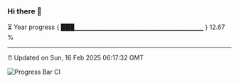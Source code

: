 ### Hi there 👋

⏳ Year progress { ███▁▁▁▁▁▁▁▁▁▁▁▁▁▁▁▁▁▁▁▁▁▁▁▁▁▁▁ } 12.67 %

---

⏰ Updated on Sun, 16 Feb 2025 06:17:32 GMT

![Progress Bar CI](https://github.com/liununu/liununu/workflows/Progress%20Bar%20CI/badge.svg)
